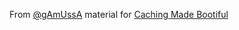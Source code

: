 From [@gAmUssA](https://twitter.com/gAmUssA) material for [Caching Made Bootiful](http://next.javaheadbrain.com/posts/2017/01/12/codemash-2017.html)
